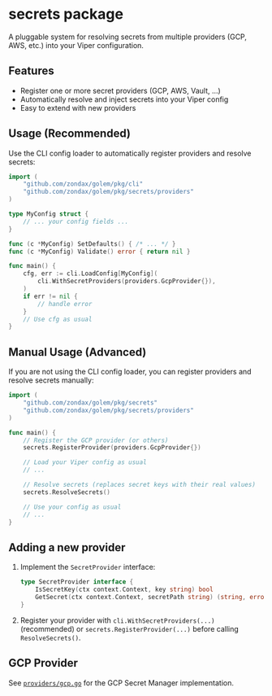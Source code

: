# secrets package

A pluggable system for resolving secrets from multiple providers (GCP, AWS, etc.) into your Viper configuration.

## Features
- Register one or more secret providers (GCP, AWS, Vault, ...)
- Automatically resolve and inject secrets into your Viper config
- Easy to extend with new providers

## Usage (Recommended)

Use the CLI config loader to automatically register providers and resolve secrets:

```go
import (
    "github.com/zondax/golem/pkg/cli"
    "github.com/zondax/golem/pkg/secrets/providers"
)

type MyConfig struct {
    // ... your config fields ...
}

func (c *MyConfig) SetDefaults() { /* ... */ }
func (c *MyConfig) Validate() error { return nil }

func main() {
    cfg, err := cli.LoadConfig[MyConfig](
        cli.WithSecretProviders(providers.GcpProvider{}),
    )
    if err != nil {
        // handle error
    }
    // Use cfg as usual
}
```

## Manual Usage (Advanced)

If you are not using the CLI config loader, you can register providers and resolve secrets manually:

```go
import (
    "github.com/zondax/golem/pkg/secrets"
    "github.com/zondax/golem/pkg/secrets/providers"
)

func main() {
    // Register the GCP provider (or others)
    secrets.RegisterProvider(providers.GcpProvider{})

    // Load your Viper config as usual
    // ...

    // Resolve secrets (replaces secret keys with their real values)
    secrets.ResolveSecrets()

    // Use your config as usual
    // ...
}
```

## Adding a new provider

1. Implement the `SecretProvider` interface:
   ```go
   type SecretProvider interface {
       IsSecretKey(ctx context.Context, key string) bool
       GetSecret(ctx context.Context, secretPath string) (string, error)
   }
   ```
2. Register your provider with `cli.WithSecretProviders(...)` (recommended) or `secrets.RegisterProvider(...)` before calling `ResolveSecrets()`.

## GCP Provider
See [`providers/gcp.go`](./providers/gcp.go) for the GCP Secret Manager implementation.
